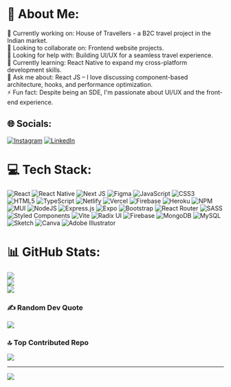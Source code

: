 # 💫 About Me:
🔭 Currently working on: House of Travellers - a B2C travel project in the Indian market.<br>🤝 Looking to collaborate on: Frontend website projects.<br>🤲 Looking for help with: Building UI/UX for a seamless travel experience.<br>🌱 Currently learning: React Native to expand my cross-platform development skills.<br>💬 Ask me about: React JS – I love discussing component-based architecture, hooks, and performance optimization.<br>⚡ Fun fact: Despite being an SDE, I'm passionate about UI/UX and the front-end experience.<br>


## 🌐 Socials:
[![Instagram](https://img.shields.io/badge/Instagram-%23E4405F.svg?logo=Instagram&logoColor=white)](https://instagram.com/https://www.instagram.com/pg_147/) [![LinkedIn](https://img.shields.io/badge/LinkedIn-%230077B5.svg?logo=linkedin&logoColor=white)](https://linkedin.com/in/https://www.linkedin.com/in/prathmesh-gaidhane-9019b022a/) 

# 💻 Tech Stack:
![React](https://img.shields.io/badge/react-%2320232a.svg?style=plastic&logo=react&logoColor=%2361DAFB) ![React Native](https://img.shields.io/badge/react_native-%2320232a.svg?style=plastic&logo=react&logoColor=%2361DAFB) ![Next JS](https://img.shields.io/badge/Next-black?style=plastic&logo=next.js&logoColor=white) ![Figma](https://img.shields.io/badge/figma-%23F24E1E.svg?style=plastic&logo=figma&logoColor=white) ![JavaScript](https://img.shields.io/badge/javascript-%23323330.svg?style=plastic&logo=javascript&logoColor=%23F7DF1E) ![CSS3](https://img.shields.io/badge/css3-%231572B6.svg?style=plastic&logo=css3&logoColor=white) ![HTML5](https://img.shields.io/badge/html5-%23E34F26.svg?style=plastic&logo=html5&logoColor=white) ![TypeScript](https://img.shields.io/badge/typescript-%23007ACC.svg?style=plastic&logo=typescript&logoColor=white) ![Netlify](https://img.shields.io/badge/netlify-%23000000.svg?style=plastic&logo=netlify&logoColor=#00C7B7) ![Vercel](https://img.shields.io/badge/vercel-%23000000.svg?style=plastic&logo=vercel&logoColor=white) ![Firebase](https://img.shields.io/badge/firebase-%23039BE5.svg?style=plastic&logo=firebase) ![Heroku](https://img.shields.io/badge/heroku-%23430098.svg?style=plastic&logo=heroku&logoColor=white) ![NPM](https://img.shields.io/badge/NPM-%23CB3837.svg?style=plastic&logo=npm&logoColor=white) ![MUI](https://img.shields.io/badge/MUI-%230081CB.svg?style=plastic&logo=mui&logoColor=white) ![NodeJS](https://img.shields.io/badge/node.js-6DA55F?style=plastic&logo=node.js&logoColor=white) ![Express.js](https://img.shields.io/badge/express.js-%23404d59.svg?style=plastic&logo=express&logoColor=%2361DAFB) ![Expo](https://img.shields.io/badge/expo-1C1E24?style=plastic&logo=expo&logoColor=#D04A37) ![Bootstrap](https://img.shields.io/badge/bootstrap-%238511FA.svg?style=plastic&logo=bootstrap&logoColor=white) ![React Router](https://img.shields.io/badge/React_Router-CA4245?style=plastic&logo=react-router&logoColor=white) ![SASS](https://img.shields.io/badge/SASS-hotpink.svg?style=plastic&logo=SASS&logoColor=white) ![Styled Components](https://img.shields.io/badge/styled--components-DB7093?style=plastic&logo=styled-components&logoColor=white) ![Vite](https://img.shields.io/badge/vite-%23646CFF.svg?style=plastic&logo=vite&logoColor=white) ![Radix UI](https://img.shields.io/badge/radix%20ui-161618.svg?style=plastic&logo=radix-ui&logoColor=white) ![Firebase](https://img.shields.io/badge/firebase-a08021?style=plastic&logo=firebase&logoColor=ffcd34) ![MongoDB](https://img.shields.io/badge/MongoDB-%234ea94b.svg?style=plastic&logo=mongodb&logoColor=white) ![MySQL](https://img.shields.io/badge/mysql-4479A1.svg?style=plastic&logo=mysql&logoColor=white) ![Sketch](https://img.shields.io/badge/Sketch-FFB387?style=plastic&logo=sketch&logoColor=black) ![Canva](https://img.shields.io/badge/Canva-%2300C4CC.svg?style=plastic&logo=Canva&logoColor=white) ![Adobe Illustrator](https://img.shields.io/badge/adobe%20illustrator-%23FF9A00.svg?style=plastic&logo=adobe%20illustrator&logoColor=white)
# 📊 GitHub Stats:
![](https://github-readme-stats.vercel.app/api?username=pg147&theme=default&hide_border=true&include_all_commits=true&count_private=true)<br/>
![](https://github-readme-streak-stats.herokuapp.com/?user=pg147&theme=default&hide_border=true)<br/>
![](https://github-readme-stats.vercel.app/api/top-langs/?username=pg147&theme=default&hide_border=true&include_all_commits=true&count_private=true&layout=compact)

### ✍️ Random Dev Quote
![](https://quotes-github-readme.vercel.app/api?type=horizontal&theme=radical)

### 🔝 Top Contributed Repo
![](https://github-contributor-stats.vercel.app/api?username=pg147&limit=5&theme=dark&combine_all_yearly_contributions=true)

---
[![](https://visitcount.itsvg.in/api?id=pg147&icon=0&color=0)](https://visitcount.itsvg.in)

<!-- Proudly created with GPRM ( https://gprm.itsvg.in ) -->

